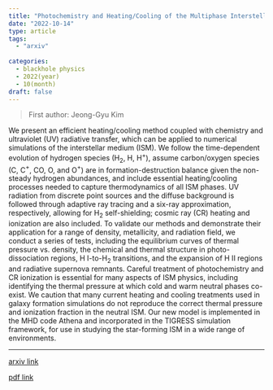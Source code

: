 ```yaml
---
title: "Photochemistry and Heating/Cooling of the Multiphase Interstellar Medium with UV Radiative Transfer for Magnetohydrodynamic Simulations"
date: "2022-10-14"
type: article
tags:
  - "arxiv"
  
categories:
  - blackhole physics
  - 2022(year)
  - 10(month)
draft: false
---
```

> First author: Jeong-Gyu Kim

 We present an efficient heating/cooling method coupled with chemistry and
ultraviolet (UV) radiative transfer, which can be applied to numerical
simulations of the interstellar medium (ISM). We follow the time-dependent
evolution of hydrogen species (H$_2$, H, H$^+$), assume carbon/oxygen species
(C, C$^+$, CO, O, and O$^+$) are in formation-destruction balance given the
non-steady hydrogen abundances, and include essential heating/cooling processes
needed to capture thermodynamics of all ISM phases. UV radiation from discrete
point sources and the diffuse background is followed through adaptive ray
tracing and a six-ray approximation, respectively, allowing for H$_2$
self-shielding; cosmic ray (CR) heating and ionization are also included. To
validate our methods and demonstrate their application for a range of density,
metallicity, and radiation field, we conduct a series of tests, including the
equilibrium curves of thermal pressure vs. density, the chemical and thermal
structure in photo-dissociation regions, H I-to-H$_2$ transitions, and the
expansion of H II regions and radiative supernova remnants. Careful treatment
of photochemistry and CR ionization is essential for many aspects of ISM
physics, including identifying the thermal pressure at which cold and warm
neutral phases co-exist. We caution that many current heating and cooling
treatments used in galaxy formation simulations do not reproduce the correct
thermal pressure and ionization fraction in the neutral ISM. Our new model is
implemented in the MHD code Athena and incorporated in the TIGRESS simulation
framework, for use in studying the star-forming ISM in a wide range of
environments.

---
[arxiv link](http://arxiv.org/abs/2210.08024v1)

[pdf link](http://arxiv.org/pdf/2210.08024v1)